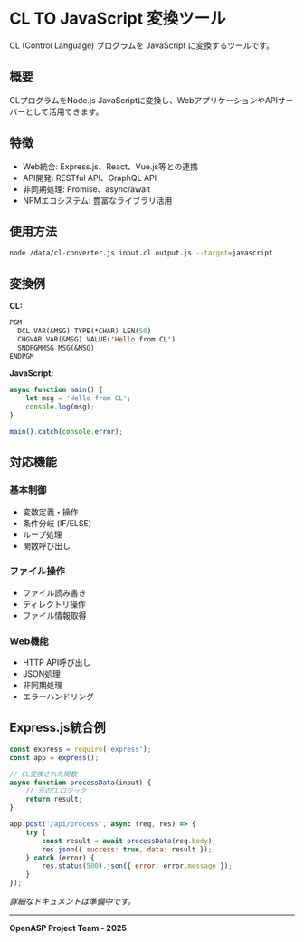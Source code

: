 # CL TO JavaScript 変換ツール

CL (Control Language) プログラムを JavaScript に変換するツールです。

## 概要

CLプログラムをNode.js JavaScriptに変換し、WebアプリケーションやAPIサーバーとして活用できます。

## 特徴

- Web統合: Express.js、React、Vue.js等との連携
- API開発: RESTful API、GraphQL API
- 非同期処理: Promise、async/await
- NPMエコシステム: 豊富なライブラリ活用

## 使用方法

```bash
node /data/cl-converter.js input.cl output.js --target=javascript
```

## 変換例

**CL:**
```cl
PGM
  DCL VAR(&MSG) TYPE(*CHAR) LEN(50)
  CHGVAR VAR(&MSG) VALUE('Hello from CL')
  SNDPGMMSG MSG(&MSG)
ENDPGM
```

**JavaScript:**
```javascript
async function main() {
    let msg = 'Hello from CL';
    console.log(msg);
}

main().catch(console.error);
```

## 対応機能

### 基本制御
- 変数定義・操作
- 条件分岐 (IF/ELSE)
- ループ処理
- 関数呼び出し

### ファイル操作
- ファイル読み書き
- ディレクトリ操作
- ファイル情報取得

### Web機能
- HTTP API呼び出し
- JSON処理
- 非同期処理
- エラーハンドリング

## Express.js統合例

```javascript
const express = require('express');
const app = express();

// CL変換された関数
async function processData(input) {
    // 元のCLロジック
    return result;
}

app.post('/api/process', async (req, res) => {
    try {
        const result = await processData(req.body);
        res.json({ success: true, data: result });
    } catch (error) {
        res.status(500).json({ error: error.message });
    }
});
```

*詳細なドキュメントは準備中です。*

---
**OpenASP Project Team - 2025**
